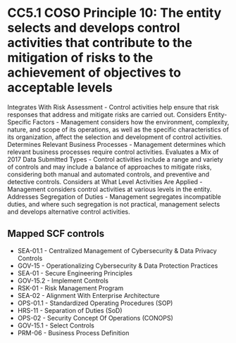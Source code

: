 # CC5.1 COSO Principle 10: The entity selects and develops control activities that contribute to the mitigation of risks to the achievement of objectives to acceptable levels
Integrates With Risk Assessment - Control activities help ensure that risk responses that address and mitigate risks are carried out. Considers Entity-Specific Factors - Management considers how the environment, complexity, nature, and scope of its operations, as well as the specific characteristics of its organization, affect the selection and development of control activities. Determines Relevant Business Processes - Management determines which relevant business processes require control activities. Evaluates a Mix of 2017 Data Submitted Types - Control activities include a range and variety of controls and may include a balance of approaches to mitigate risks, considering both manual and automated controls, and preventive and detective controls. Considers at What Level Activities Are Applied - Management considers control activities at various levels in the entity. Addresses Segregation of Duties - Management segregates incompatible duties, and where such segregation is not practical, management selects and develops alternative control activities.
## Mapped SCF controls
- SEA-01.1 - Centralized Management of Cybersecurity & Data Privacy Controls
- GOV-15 - Operationalizing Cybersecurity & Data Protection Practices
- SEA-01 - Secure Engineering Principles
- GOV-15.2 - Implement Controls
- RSK-01 - Risk Management Program
- SEA-02 - Alignment With Enterprise Architecture
- OPS-01.1 - Standardized Operating Procedures (SOP)
- HRS-11 - Separation of Duties (SoD)
- OPS-02 - Security Concept Of Operations (CONOPS)
- GOV-15.1 - Select Controls
- PRM-06 - Business Process Definition